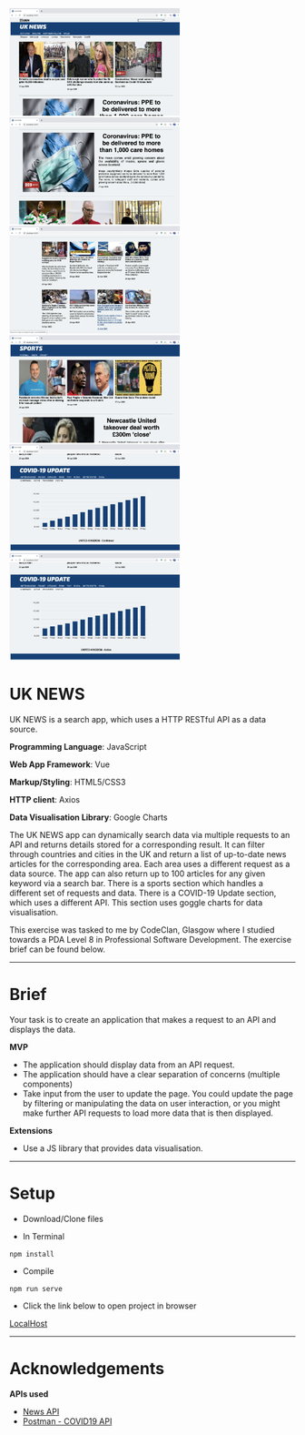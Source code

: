 <img src="https://github.com/CrugBarat/my_files/blob/master/uk_news/news1.png" width="300"> <img src="https://github.com/CrugBarat/my_files/blob/master/uk_news/news2.png" width="300"> <img src="https://github.com/CrugBarat/my_files/blob/master/uk_news/news3.png" width="300"> <img src="https://github.com/CrugBarat/my_files/blob/master/uk_news/news4.png" width="300"> <img src="https://github.com/CrugBarat/my_files/blob/master/uk_news/news5.png" width="300"> <img src="https://github.com/CrugBarat/my_files/blob/master/uk_news/news6.png" width="300">

# UK NEWS

UK NEWS is a search app, which uses a HTTP RESTful API as a data source.

**Programming Language**: JavaScript

**Web App Framework**: Vue

**Markup/Styling**: HTML5/CSS3

**HTTP client**: Axios

**Data Visualisation Library**: Google Charts

The UK NEWS app can dynamically search data via multiple requests to an API and returns details stored for a corresponding result. It can filter through countries and cities in the UK and return a list of up-to-date news articles for the corresponding area. Each area uses a different request as a data source. The app can also return up to 100 articles for any given keyword via a search bar. There is a sports section which handles a different set of requests and data. There is a COVID-19 Update section, which uses a different API. This section uses goggle charts for data visualisation.

This exercise was tasked to me by CodeClan, Glasgow where I studied towards a PDA Level 8 in Professional Software Development. The exercise brief can be found below.

---

# Brief

Your task is to create an application that makes a request to an API and displays the data.

**MVP**

- The application should display data from an API request.
- The application should have a clear separation of concerns (multiple components)
- Take input from the user to update the page. You could update the page by filtering or manipulating the data on user interaction, or you might make further API requests to load more data that is then displayed.

**Extensions**

- Use a JS library that provides data visualisation.

---

# Setup

- Download/Clone files

- In Terminal

```
npm install
```

- Compile

```
npm run serve
```

- Click the link below to open project in browser

[LocalHost](http://localhost:8080/)

---

# Acknowledgements

**APIs used**

- [News API](https://newsapi.org/)
- [Postman - COVID19 API](https://documenter.getpostman.com/view/10808728/SzS8rjbc?version=latest)
